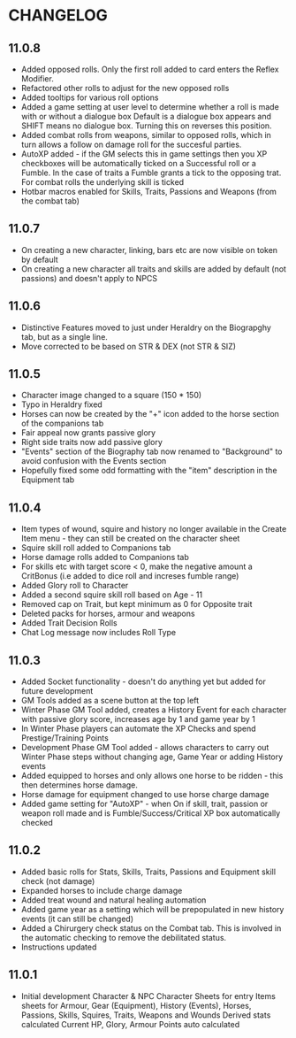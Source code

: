 # CHANGELOG

## 11.0.8
- Added opposed rolls.  Only the first roll added to card enters the Reflex Modifier.
- Refactored other rolls to adjust for the new opposed rolls
- Added tooltips for various roll options
- Added a game setting at user level to determine whether a roll is made with or without a dialogue box
  Default is a dialogue box appears and SHIFT means no dialogue box.  Turning this on reverses this position.
- Added combat rolls from weapons, similar to opposed rolls, which in turn allows a follow on damage roll for the succesful parties.
- AutoXP added - if the GM selects this in game settings then you XP checkboxes will be automatically ticked on a Successful roll or a Fumble. 
  In the case of traits a Fumble grants a tick to the opposing trat.  For combat rolls the underlying skill is ticked
- Hotbar macros enabled for Skills, Traits, Passions and Weapons (from the combat tab)  

## 11.0.7
- On creating a new character, linking, bars etc are now visible on token by default
- On creating a new character all traits and skills are added by default (not passions) and doesn't apply to NPCS


## 11.0.6
- Distinctive Features moved to just under Heraldry on the Biograpghy tab, but as a single line.
- Move corrected to be based on STR & DEX (not STR & SIZ)

## 11.0.5
- Character image changed to a square (150 * 150)
- Typo in Heraldry fixed
- Horses can now be created by the "+" icon added to the horse section of the companions tab
- Fair appeal now grants passive glory
- Right side traits now add passive glory
- "Events" section of the Biography tab now renamed to "Background" to avoid confusion with the Events section
- Hopefully fixed some odd formatting with the "item" description in the Equipment tab

## 11.0.4
- Item types of wound, squire and history no longer available in the Create Item menu - they can still be created on the character sheet
- Squire skill roll added to Companions tab
- Horse damage rolls added to Companions tab
- For skills etc with target score < 0, make the negative amount a CritBonus (i.e added to dice roll and increses fumble range)
- Added Glory roll to Character
- Added a second squire skill roll based on Age - 11
- Removed cap on Trait, but kept minimum as 0 for Opposite trait
- Deleted packs for horses, armour and weapons
- Added Trait Decision Rolls
- Chat Log message now includes Roll Type

## 11.0.3
- Added Socket functionality - doesn't do anything yet but added for future development
- GM Tools added as a scene button at the top left
- Winter Phase GM Tool added, creates a History Event for each character with passive glory score, increases age by 1 and game year by 1
- In Winter Phase players can automate the XP Checks and spend Prestige/Training Points
- Development Phase GM Tool added - allows characters to carry out Winter Phase steps without changing age, Game Year or adding History events
- Added equipped to horses and only allows one horse to be ridden - this then determines horse damage.
- Horse damage for equipment changed to use horse charge damage
- Added game setting for "AutoXP" - when On if skill, trait, passion or weapon roll made and is Fumble/Success/Critical XP box automatically checked


## 11.0.2
- Added basic rolls for Stats, Skills, Traits, Passions and Equipment skill check (not damage)
- Expanded horses to include charge damage
- Added treat wound and natural healing automation
- Added game year as a setting which will be prepopulated in new history events (it can still be changed)
- Added a Chirurgery check status on the Combat tab.  This is involved in the automatic checking to remove the debilitated status.
- Instructions updated

## 11.0.1

- Initial development
  Character & NPC Character Sheets for entry
  Items sheets for Armour, Gear (Equipment), History (Events), Horses, Passions, Skills, Squires, Traits, Weapons and Wounds
  Derived stats calculated
  Current HP, Glory, Armour Points auto calculated
  